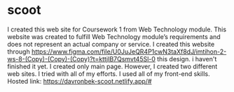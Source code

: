 # scoot
I created this web site for Coursework 1 from Web Technology module.
This website was created to fulfill Web Technology module’s requirements and does not represent an actual company or service.
I created this website through https://www.figma.com/file/U0JuJeQR4P1cwN3taXf8dJ/imtihon-2-ws-8-(Copy)-(Copy)-(Copy)?t=kttjIB7Qsmvt45Sl-0 this design.
i haven't finished it yet. I created only main page. However, I created two different web sites.
I tried with all of my efforts. I used all of my front-end skills.
Hosted link: https://davronbek-scoot.netlify.app/#
